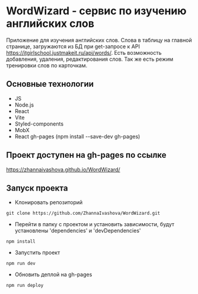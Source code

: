 # WordWizard - сервис по изучению английских слов

Приложение для изучения английских слов. Слова в таблицу на главной странице, загружаются из БД при get-запросе к API https://itgirlschool.justmakeit.ru/api/words/. Есть возможность добавления, удаления, редактирования слов. Так же есть режим тренировки слов по карточкам.

## Основные технологии

- JS
- Node.js
- React
- Vite
- Styled-components
- MobX
- React gh-pages
  (npm install --save-dev gh-pages)

## Проект доступен на gh-pages по ссылке

https://zhannaivashova.github.io/WordWizard/

## Запуск проекта

- Клонировать репозиторий

```
git clone https://github.com/ZhannaIvashova/WordWizard.git

```

- Перейти в папку с проектом и установить зависимости,
  будут установлены 'dependencies' и 'devDependencies'

```
npm install

```

- Запустить проект

```
npm run dev

```

- Обновить деплой на gh-pages

```
npm run deploy

```
